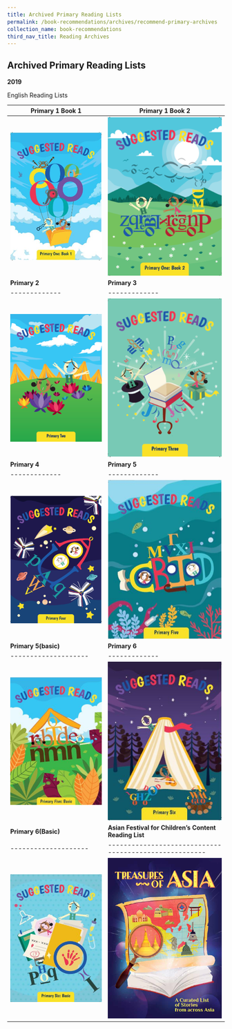 ```yaml
---
title: Archived Primary Reading Lists
permalink: /book-recommendations/archives/recommend-primary-archives
collection_name: book-recommendations
third_nav_title: Reading Archives
---
```


## **Archived Primary Reading Lists**

**2019**

English Reading Lists

| **Primary 1 Book 1** | **Primary 1 Book 2** |
| -------------------- | -------------------- |
| [![Primary 1 Book 1](/images/recommendationsprimary/archives/P1B1.jpg)](/images/recommendationsprimary/archives/NLB-SuggestedReadsA5-Pri1Book1-130319-FA-pathed-compressed.pdf) | [![Primary 1 Book 2](/images/recommendationsprimary/archives/P1B2-2.png)](/images/recommendationsprimary/archives/NLB-SuggestedReadsA5-Pri1Book2-130319-FA-pathed-compressed.pdf) |
| **Primary 2** | **Primary 3** |
| ------------- | ------------- |
| [![Primary 2](/images/recommendationsprimary/archives/P2-1.png)](/images/recommendationsprimary/archives/NLB-SuggestedReads_Pri2-120319-APPROVAL-1.pdf) | [![Primary 3](/images/recommendationsprimary/archives/P3-3.png)](/images/recommendationsprimary/archives/NLB-SuggestedReadsA5-Pri3-150319-FA-pathed-compressed_compressed-min.pdf) |
| **Primary 4** | **Primary 5** |
| ------------- | ------------- |
| [![Primary 4](/images/recommendationsprimary/archives/P4-1.png)](/images/recommendationsprimary/archives/NLB-SuggestedReadsA5-Pri4-270319-APPROVAL.pdf) | [![Primary 5](/images/recommendationsprimary/archives/P5.png)](/images/recommendationsprimary/archives/NLB-SuggestedReadsA5-Pri5-270319-APPROVED.pdf) |
| **Primary 5(basic)** | **Primary 6** |
| -------------------- | ------------- |
| [![Primary 5(Basic)](/images/recommendationsprimary/archives/P5FEL.png)](/images/recommendationsprimary/archives/NLB-SuggestedReadsA5-Pri5FEL-270319-APPROVED.pdf) | [![Primary 6](/images/recommendationsprimary/archives/p6.png)](/images/recommendationsprimary/archives/NLB-SuggestedReadsA5-Pri6-270319-APPROVED.pdf) |
| **Primary 6(Basic)** | **Asian Festival for Children’s Content Reading List** |
| -------------------- | ------------------------------------------------------ |
| [![Primary 6(Basic)](/images/recommendationsprimary/archives/P6FEL.png)](/images/recommendationsprimary/archives/NLB-SuggestedReadsA5-Pri6FEL-270319-APPROVED.pdf) | [![Asian Festival reading list](/images/recommendationsprimary/archives/AFCC-1.png)](/images/recommendationsprimary/archives/Final_NLB_AFCC_ReadingListPreview1MB.pdf) |

